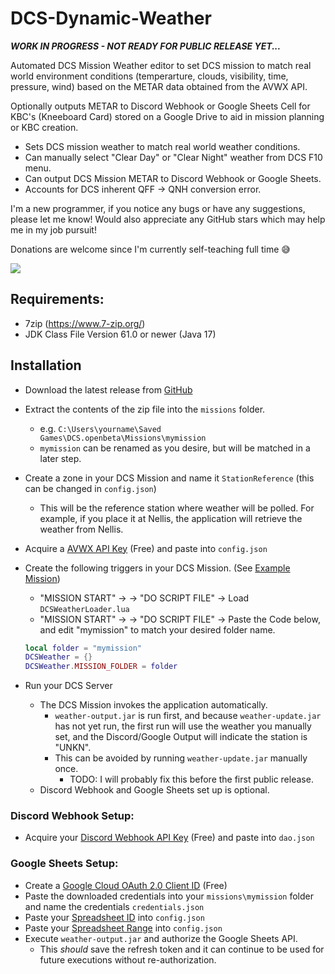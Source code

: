 # DCS-Dynamic-Weather

**_WORK IN PROGRESS - NOT READY FOR PUBLIC RELEASE YET..._**

Automated DCS Mission Weather editor to set DCS mission to match real world environment conditions (temperarture, clouds, visibility, time, pressure, wind) based on the METAR data obtained from the AVWX API.

Optionally outputs METAR to Discord Webhook or Google Sheets Cell for KBC's (Kneeboard Card) stored on a Google Drive to aid in mission planning or KBC creation.

- Sets DCS mission weather to match real world weather conditions.
- Can manually select "Clear Day" or "Clear Night" weather from DCS F10 menu.
- Can output DCS Mission METAR to Discord Webhook or Google Sheets.
- Accounts for DCS inherent QFF -> QNH conversion error.

I'm a new programmer, if you notice any bugs or have any suggestions, please let me know! Would also appreciate any GitHub stars which may help me in my job pursuit!

Donations are welcome since I'm currently self-teaching full time 😅

[![](https://www.paypalobjects.com/webstatic/mktg/logo/pp_cc_mark_37x23.jpg)](https://www.paypal.com/paypalme/CPenarsky?country.x=CA&locale.x=en_US)

## Requirements:
- 7zip (https://www.7-zip.org/)
- JDK Class File Version 61.0 or newer (Java 17)

## Installation
- Download the latest release from [GitHub]()
- Extract the contents of the zip file into the `missions` folder.
    - e.g. `C:\Users\yourname\Saved Games\DCS.openbeta\Missions\mymission`
    - `mymission` can be renamed as you desire, but will be matched in a later step.
- Create a zone in your DCS Mission and name it `StationReference` (this can be changed in `config.json`)
    - This will be the reference station where weather will be polled. For example, if you place it at Nellis, the application will retrieve the weather from Nellis.
- Acquire a [AVWX API Key](https://avwx.rest/) (Free) and paste into `config.json`
- Create the following triggers in your DCS Mission. (See [Example Mission](https://github.com/dMARLAN/dcs-weather))
    - "MISSION START" -> -> "DO SCRIPT FILE" -> Load `DCSWeatherLoader.lua`
    - "MISSION START" -> -> "DO SCRIPT FILE" -> Paste the Code below, and edit "mymission" to match your desired folder name.

    ```lua
    local folder = "mymission"
    DCSWeather = {}
    DCSWeather.MISSION_FOLDER = folder
    ```

- Run your DCS Server
    - The DCS Mission invokes the application automatically.
      - `weather-output.jar` is run first, and because `weather-update.jar` has not yet run, the first run will use the weather you manually set, and the Discord/Google Output will indicate the station is "UNKN".
      - This can be avoided by running `weather-update.jar` manually once.
        - TODO: I will probably fix this before the first public release.
    - Discord Webhook and Google Sheets set up is optional.

### Discord Webhook Setup:
- Acquire your [Discord Webhook API Key](https://support.discord.com/hc/en-us/articles/228383668-Intro-to-Webhooks) (Free) and paste into `dao.json`

### Google Sheets Setup:
- Create a [Google Cloud OAuth 2.0 Client ID](https://console.developers.google.com/) (Free)
- Paste the downloaded credentials into your `missions\mymission` folder and name the credentials `credentials.json`
- Paste your [Spreadsheet ID](https://developers.google.com/sheets/api/guides/concepts) into `config.json`
- Paste your [Spreadsheet Range](https://developers.google.com/sheets/api/guides/concepts) into `config.json`
- Execute `weather-output.jar` and authorize the Google Sheets API.
    - This _should_ save the refresh token and it can continue to be used for future executions without re-authorization.
